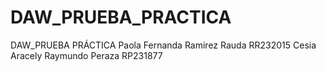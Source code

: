 # DAW_PRUEBA_PRACTICA
DAW_PRUEBA PRÁCTICA
Paola Fernanda Ramirez Rauda RR232015
Cesia Aracely Raymundo Peraza RP231877
